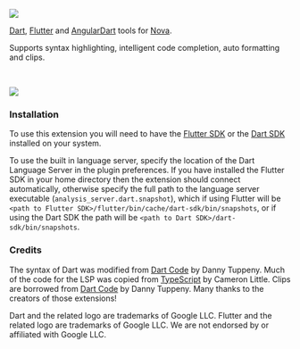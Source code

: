 ![](https://github.com/sciencefidelity/Nova-Dart/blob/dac53d2d255276b77d8bce1af8125aba4cc1a38a/Dart.novaextension/Images/README/readme-header.png)

[Dart](https://dart.dev), [Flutter](https://flutter.dev) and [AngularDart](https://angualardart.dev) tools for [Nova](https://nova.app).

Supports syntax highlighting, intelligent code completion, auto formatting and clips.

<br />

![](https://github.com/sciencefidelity/Nova-Dart/blob/6c30cffc980d8d3c5a8289d269662bd7d85d51fe/Dart.novaextension/Images/README/screenshot.png)

### Installation

To use this extension you will need to have the [Flutter SDK](https://flutter.dev/docs/get-started/install/macos) or the [Dart SDK](https://dart.dev/get-dart) installed on your system.

To use the built in language server, specify the location of the Dart Language Server in the plugin preferences. If you have installed the Flutter SDK in your home directory then the extension should connect automatically, otherwise specify the full path to the language server executable (`analysis_server.dart.snapshot`), which if using Flutter will be `<path to Flutter SDK>/flutter/bin/cache/dart-sdk/bin/snapshots`, or if using the Dart SDK the path will be `<path to Dart SDK>/dart-sdk/bin/snapshots`.

### Credits

The syntax of Dart was modified from [Dart Code](https://github.com/Dart-Code/Dart-Code) by Danny Tuppeny. Much of the code for the LSP was copied from [TypeScript](https://github.com/apexskier/nova-typescript) by Cameron Little. Clips are borrowed from [Dart Code](https://github.com/Dart-Code/Dart-Code) by Danny Tuppeny. Many thanks to the creators of those extensions!

Dart and the related logo are trademarks of Google LLC. Flutter and the related logo are trademarks of Google LLC. We are not endorsed by or affiliated with Google LLC.

<br />

